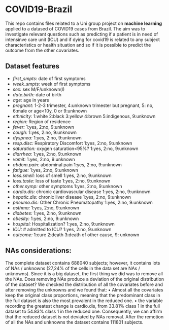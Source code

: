 # COVID19-Brazil
This repo contains files related to a Uni group project on **machine learning** applied to a datased of COVID19 cases from Brazil. The aim was to investigate relevant questions such as predicting if a patient is in need of intensinve care unit (ICU) and if dying for covid19 is related to any subject characteristics or health situation and so if it is possible to predict the outcome from the other covariates.
## Dataset features
- *first_smpts:* date of first symptoms  
- *week_smpts:* week of first symptoms  
- *sex:* sex M/F/unknown(I)  
- *date.birth:* date of birth  
- *age:* age in years  
- *pregnant:* 1-2-3 trimester, 4:unknown trimester but pregnant, 5: no, 6:male or age<10y, 0 or 9:unknown  
- *ethnicity:* 1:white 2:black 3:yellow 4:brown 5:indigenous, 9:unknown  
- *region:* Region of residence  
- *fever:* 1:yes, 2:no, 9:unknown  
- *cough:* 1:yes, 2:no, 9:unknown  
- *dyspnea:* 1:yes, 2:no, 9:unknown  
- *resp.disc:* Respiratory Discomfort 1:yes, 2:no, 9:unknown  
- *saturation:* oxygen saturation<95%? 1:yes, 2:no, 9:unknown  
- *diarrhea:* 1:yes, 2:no, 9:unknown  
- *vomit:* 1:yes, 2:no, 9:unknown  
- *abdom.pain:* abdominal pain 1:yes, 2:no, 9:unknown  
- *fatigue:* 1:yes, 2:no, 9:unknown  
- *loss.smell:* loss of smell 1:yes, 2:no, 9:unknown  
- *loss.taste:* loss of taste 1:yes, 2:no, 9:unknown  
- *other.symp:* other symptoms 1:yes, 2:no, 9:unknown  
- *cardio.dis:* chronic cardiovascular disease 1:yes, 2:no, 9:unknown  
- *hepatic.dis:* chronic liver disease 1:yes, 2:no, 9:unknown  
- *pneumo.dis:* Other Chronic Pneumatopathy 1:yes, 2:no, 9:unknown  
- *asthma:* 1:yes, 2:no, 9:unknown  
- *diabetes:* 1:yes, 2:no, 9:unknown  
- *obesity:* 1:yes, 2:no, 9:unknown  
- *hospital:* Hospitalization? 1:yes, 2:no, 9:unknown  
- *ICU:* # admitted to ICU? 1:yes, 2:no, 9:unknown  
- *outcome:* 1:cure 2:death 3:death of other cause, 9: unknown  
## NAs considerations:
The complete dataset contains 688040 subjects; however, it contains lots of NAs / unknowns
(27,24% of the cells in the data set are NAs / unknowns).
Since it is a big dataset, the first thing we did was to remove all the NAs.
Does removing NAs produce a deviation of the original distribution of the dataset?
We checked the distribution of all the covariates before and after removing the unknowns and we
found that:
• Almost all the covariates keep the original class proportions, meaning that the
predominant class in the full dataset is also the most prevalent in the reduced one.
• the variable recording the greatest change is cardio.dis, from 33.81% class 1 in the full
dataset to 54.83% class 1 in the reduced one.
Consequently, we can affirm that the reduced dataset is not deviated by NAs removal.
After the remotion of all the NAs and unknowns the dataset contains 111801 subjects.
